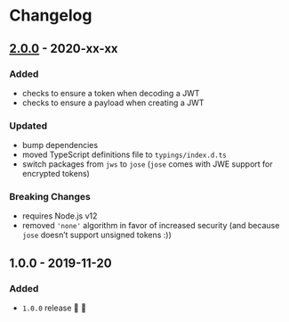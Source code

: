 # Changelog


## [2.0.0](https://github.com/futurestudio/hapi-jwt/compare/v1.0.0...v2.0.0) - 2020-xx-xx

### Added
- checks to ensure a token when decoding a JWT
- checks to ensure a payload when creating a JWT

### Updated
- bump dependencies
- moved TypeScript definitions file to `typings/index.d.ts`
- switch packages from `jws` to `jose` (`jose` comes with JWE support for encrypted tokens)


### Breaking Changes
- requires Node.js v12
- removed `'none'` algorithm in favor of increased security (and because `jose` doesn’t support unsigned tokens :))


## 1.0.0 - 2019-11-20

### Added
- `1.0.0` release 🚀 🎉
